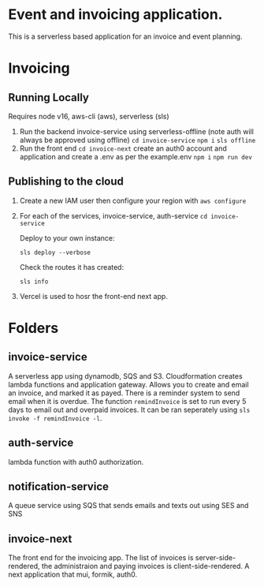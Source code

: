 # Event and invoicing application.

This is a serverless based application for an invoice and event planning.

# Invoicing

## Running Locally

Requires node v16, aws-cli (aws), serverless (sls)

1.  Run the backend invoice-service using serverless-offline (note auth will always be approved using offline)
    `cd invoice-service`
    `npm i`
    `sls offline`
2.  Run the front end
    `cd invoice-next`
    create an auth0 account and application and create a .env as per the example.env
    `npm i`
    `npm run dev`

## Publishing to the cloud

1.  Create a new IAM user then configure your region with
    `aws configure`
2.  For each of the services, invoice-service, auth-service
    `cd invoice-service`

    Deploy to your own instance:

    `sls deploy --verbose`

    Check the routes it has created:

    `sls info`

3.  Vercel is used to hosr the front-end next app.

# Folders

## invoice-service

A serverless app using dynamodb, SQS and S3. Cloudformation creates lambda functions and application gateway. Allows you to create and email an invoice, and marked it as payed. There is a reminder system to send email when it is overdue.
The function `remindInvoice` is set to run every 5 days to email out and overpaid invoices. It can be ran seperately using `sls invoke -f remindInvoice -l`.

## auth-service

lambda function with auth0 authorization.

## notification-service

A queue service using SQS that sends emails and texts out using SES and SNS

## invoice-next

The front end for the invoicing app. The list of invoices is server-side-rendered, the administraion and paying invoices is client-side-rendered. A next application that mui, formik, auth0.
